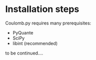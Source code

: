 Installation steps
==================

Coulomb.py requires many prerequisites:
* PyQuante
* SciPy
* libint (recommended)

to be continued....
